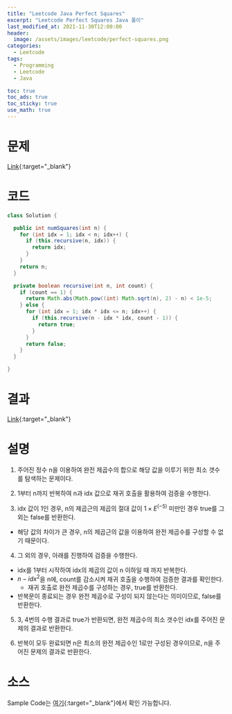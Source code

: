 ```yaml
---
title: "Leetcode Java Perfect Squares"
excerpt: "Leetcode Perfect Squares Java 풀이"
last_modified_at: 2021-11-30T12:00:00
header:
  image: /assets/images/leetcode/perfect-squares.png
categories:
  - Leetcode
tags:
  - Programming
  - Leetcode
  - Java

toc: true
toc_ads: true
toc_sticky: true
use_math: true
---
```

# 문제
[Link](https://leetcode.com/problems/perfect-squares/){:target="_blank"}

# 코드
```java
class Solution {

  public int numSquares(int n) {
    for (int idx = 1; idx < n; idx++) {
      if (this.recursive(n, idx)) {
        return idx;
      }
    }
    return n;
  }

  private boolean recursive(int n, int count) {
    if (count == 1) {
      return Math.abs(Math.pow((int) Math.sqrt(n), 2) - n) < 1e-5;
    } else {
      for (int idx = 1; idx * idx <= n; idx++) {
        if (this.recursive(n - idx * idx, count - 1)) {
          return true;
        }
      }
      return false;
    }
  }

}
```

# 결과
[Link](https://leetcode.com/submissions/detail/594658661/){:target="_blank"}

# 설명
1. 주어진 정수 n을 이용하여 완전 제곱수의 합으로 해당 값을 이루기 위한 최소 갯수를 탐색하는 문제이다.

2. 1부터 n까지 반복하여 n과 idx 값으로 재귀 호출을 활용하여 검증을 수행한다.

3. idx 값이 1인 경우, n의 제곱근의 제곱의 절대 값이 $1 \times E^(-5)$ 미만인 경우 true를 그 외는 false를 반환한다.
- 해당 값의 차이가 큰 경우, n의 제곱근의 값을 이용하여 완전 제곱수를 구성할 수 없기 때문이다.

4. 그 외의 경우, 아래를 진행하여 검증을 수행한다.
- idx를 1부터 시작하여 idx의 제곱의 값이 n 이하일 때 까지 반복한다.
- $n - idx^2$을 n에, count를 감소시켜 재귀 호출을 수행하여 검증한 결과를 확인한다.
  - 재귀 호출로 완전 제곱수를 구성하는 경우, true를 반환한다.
- 반복문이 종료되는 경우 완전 제곱수로 구성이 되지 않는다는 의미이므로, false를 반환한다.

5. 3, 4번의 수행 결과로 true가 반환되면, 완전 제곱수의 최소 갯수인 idx를 주어진 문제의 결과로 반환한다.

6. 반복이 모두 완료되면 n은 최소의 완전 제곱수인 1로만 구성된 경우이므로, n을 주어진 문제의 결과로 반환한다.

# 소스
Sample Code는 [여기](https://github.com/GracefulSoul/leetcode/blob/master/src/main/java/gracefulsoul/problems/PerfectSquares.java){:target="_blank"}에서 확인 가능합니다.